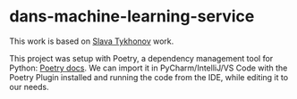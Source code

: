 # dans-machine-learning-service

This work is based on [Slava Tykhonov](https://github.com/Dans-labs/spacy-dans) work.

This project was setup with Poetry, a dependency management tool for Python: [Poetry docs](https://python-poetry.org/docs/). 
We can import it in PyCharm/IntelliJ/VS Code with the Poetry Plugin installed and running the code from the IDE, while editing it to our needs. 